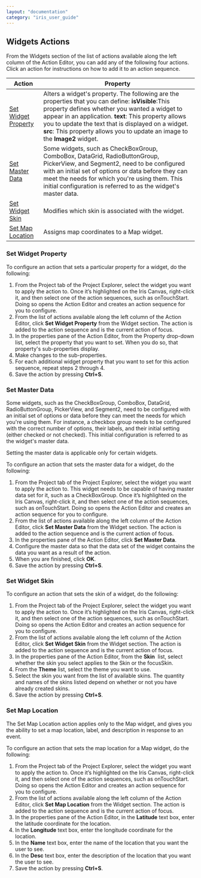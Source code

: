 ```yaml
---
layout: "documentation"
category: "iris_user_guide"
---
```

                         


Widgets Actions
---------------

From the Widgets section of the list of actions available along the left column of the Action Editor, you can add any of the following four actions. Click an action for instructions on how to add it to an action sequence.

  
| Action | Property |
| --- | --- |
| [Set Widget Property](#set-widget-property) | Alters a widget's property. The following are the properties that you can define: **isVisible**:This property defines whether you wanted a widget to appear in an application. **text**: This property allows you to update the text that is displayed on a widget. **src**: This property allows you to update an image to the **Image2** widget. |
| [Set Master Data](#set-master-data) | Some widgets, such as CheckBoxGroup, ComboBox, DataGrid, RadioButtonGroup, PickerView, and Segment2, need to be configured with an initial set of options or data before they can meet the needs for which you're using them. This initial configuration is referred to as the widget's master data. |
| [Set Widget Skin](#set-widget-skin) | Modifies which skin is associated with the widget. |
| [Set Map Location](#set-map-location) | Assigns map coordinates to a Map widget. |

### Set Widget Property

To configure an action that sets a particular property for a widget, do the following:

1.  From the Project tab of the Project Explorer, select the widget you want to apply the action to. Once it’s highlighted on the Iris Canvas, right-click it, and then select one of the action sequences, such as onTouchStart. Doing so opens the Action Editor and creates an action sequence for you to configure.
2.  From the list of actions available along the left column of the Action Editor, click **Set Widget Property** from the Widget section. The action is added to the action sequence and is the current action of focus.
3.  In the properties pane of the Action Editor, from the Property drop-down list, select the property that you want to set. When you do so, that property's sub-properties display.
4.  Make changes to the sub-properties.
5.  For each additional widget property that you want to set for this action sequence, repeat steps 2 through 4.
6.  Save the action by pressing **Ctrl+S**.

### Set Master Data

Some widgets, such as the CheckBoxGroup, ComboBox, DataGrid, RadioButtonGroup, PickerView, and Segment2, need to be configured with an initial set of options or data before they can meet the needs for which you're using them. For instance, a checkbox group needs to be configured with the correct number of options, their labels, and their initial setting (either checked or not checked). This initial configuration is referred to as the widget's master data.

Setting the master data is applicable only for certain widgets.

To configure an action that sets the master data for a widget, do the following:

1.  From the Project tab of the Project Explorer, select the widget you want to apply the action to. This widget needs to be capable of having master data set for it, such as a CheckBoxGroup. Once it’s highlighted on the Iris Canvas, right-click it, and then select one of the action sequences, such as onTouchStart. Doing so opens the Action Editor and creates an action sequence for you to configure.
2.  From the list of actions available along the left column of the Action Editor, click **Set Master Data** from the Widget section. The action is added to the action sequence and is the current action of focus.
3.  In the properties pane of the Action Editor, click **Set Master Data**.
4.  Configure the master data so that the data set of the widget contains the data you want as a result of the action.
5.  When you are finished, click **OK**.
6.  Save the action by pressing **Ctrl+S**.

### Set Widget Skin

To configure an action that sets the skin of a widget, do the following:

1.  From the Project tab of the Project Explorer, select the widget you want to apply the action to. Once it’s highlighted on the Iris Canvas, right-click it, and then select one of the action sequences, such as onTouchStart. Doing so opens the Action Editor and creates an action sequence for you to configure.
2.  From the list of actions available along the left column of the Action Editor, click **Set Widget Skin** from the Widget section. The action is added to the action sequence and is the current action of focus.
3.  In the properties pane of the Action Editor, from the **Skin**  list, select whether the skin you select applies to the Skin or the focusSkin.
4.  From the **Theme** list, select the theme you want to use.
5.  Select the skin you want from the list of available skins. The quantity and names of the skins listed depend on whether or not you have already created skins.
6.  Save the action by pressing **Ctrl+S**.

### Set Map Location

The Set Map Location action applies only to the Map widget, and gives you the ability to set a map location, label, and description in response to an event.

To configure an action that sets the map location for a Map widget, do the following:

1.  From the Project tab of the Project Explorer, select the widget you want to apply the action to. Once it’s highlighted on the Iris Canvas, right-click it, and then select one of the action sequences, such as onTouchStart. Doing so opens the Action Editor and creates an action sequence for you to configure.
2.  From the list of actions available along the left column of the Action Editor, click **Set Map Location** from the Widget section. The action is added to the action sequence and is the current action of focus.
3.  In the properties pane of the Action Editor, in the **Latitude** text box, enter the latitude coordinate for the location.
4.  In the **Longitude** text box, enter the longitude coordinate for the location.
5.  In the **Name** text box, enter the name of the location that you want the user to see.
6.  In the **Desc** text box, enter the description of the location that you want the user to see.
7.  Save the action by pressing **Ctrl+S**.
